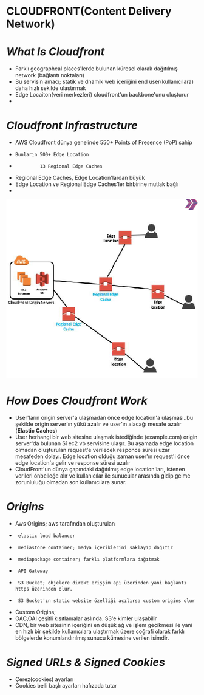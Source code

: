 # **CLOUDFRONT(Content Delivery Network)**
# *What Is Cloudfront*
- Farklı geographcal places'lerde bulunan küresel olarak dağıtılmış network (bağlantı noktaları)
- Bu servisin amacı; statik ve dnamik web içeriğini end user(kullanıcılara) daha hızlı şekilde ulaştırmak
- Edge Locaiton(veri merkezleri) cloudfront'un backbone'unu oluşturur
- 

# *Cloudfront Infrastructure*
- AWS Cloudfront dünya genelinde 550+ Points of Presence (PoP) sahip
-     Bunların 500+ Edge Location 
-              13 Regional Edge Caches
- Regional Edge Caches, Edge Location'lardan büyük 
- Edge Location ve Regional Edge Caches'ler birbirine mutlak bağlı
- 

![VPC](./front1.png)

# *How Does Cloudfront Work*
- User'ların origin server'a ulaşmadan önce edge location'a ulaşması..bu şekilde origin server'ın yükü azalır ve user'ın alacağı mesafe azalır (**Elastic Caches**)
- User herhangi bir web sitesine ulaşmak istediğinde (example.com) origin server'da bulunan Sî ec2 vb servisine ulaşır. Bu aşamada edge location olmadan oluşturulan request'e verilecek responce süresi uzar mesafeden dolayı. Edge location olduğu zaman user'ın request'i önce edge location'a gelir ve response süresi azalır
- CloudFront'un dünya çapındaki dağıtılmış edge location'ları, istenen verileri önbelleğe alır ve kullanıcılar ile sunucular arasında gidip gelme zorunluluğu olmadan son kullanıcılara sunar.

# *Origins*
- Aws Origins; aws tarafından oluşturulan 
-      elastic load balancer 
-      mediastore container; medya içeriklerini saklayıp dağıtır
-      mediapackage container; farklı platformlara dağıtmak
-      API Gateway
-      S3 Bucket; objelere direkt erişşim apı üzerinden yani bağlantı https üzerinden olur.
-      S3 Bucket'ın static website özelliği açılırsa custom origins olur 
- Custom Origins;
- OAC,OAI çeşitli kısıtlamalar aslında. S3'e kimler ulaşabilir
- CDN, bir web sitesinin içeriğini en düşük ağ ve işlem gecikmesi ile yani en hızlı bir şekilde kullanıcılara ulaştırmak üzere coğrafi olarak farklı bölgelerde konumlandırılmış sunucu kümesine verilen isimdir.

# *Signed URLs & Signed Cookies*
- Çerez(cookies) ayarları 
- Cookies belli başlı ayarları hafızada tutar
